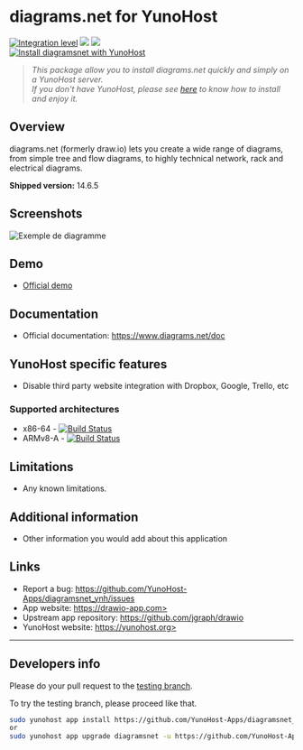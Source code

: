# diagrams.net for YunoHost

[![Integration level](https://dash.yunohost.org/integration/diagramsnet.svg)](https://dash.yunohost.org/appci/app/diagramsnet) ![](https://ci-apps.yunohost.org/ci/badges/diagramsnet.status.svg) ![](https://ci-apps.yunohost.org/ci/badges/diagramsnet.maintain.svg)  
[![Install diagramsnet with YunoHost](https://install-app.yunohost.org/install-with-yunohost.svg)](https://install-app.yunohost.org/?app=diagramsnet)

> *This package allow you to install diagrams.net quickly and simply on a YunoHost server.  
If you don't have YunoHost, please see [here](https://yunohost.org/#/install) to know how to install and enjoy it.*

## Overview

diagrams.net (formerly draw.io) lets you create a wide range of diagrams, from simple tree and flow diagrams, to highly technical network, rack and electrical diagrams.

**Shipped version:** 14.6.5

## Screenshots

![Exemple de diagramme](home-dia1.svg)

## Demo

* [Official demo](https://app.diagrams.net/)

## Documentation

* Official documentation: <https://www.diagrams.net/doc>

## YunoHost specific features

* Disable third party website integration with Dropbox, Google, Trello, etc

### Supported architectures

* x86-64 - [![Build Status](https://ci-apps.yunohost.org/ci/logs/diagramsnet.svg)](https://ci-apps.yunohost.org/ci/apps/diagramsnet/)
* ARMv8-A - [![Build Status](https://ci-apps-arm.yunohost.org/ci/logs/diagramsnet.svg)](https://ci-apps-arm.yunohost.org/ci/apps/diagramsnet/)

## Limitations

* Any known limitations.

## Additional information

* Other information you would add about this application

## Links

* Report a bug: https://github.com/YunoHost-Apps/diagramsnet_ynh/issues
* App website: https://drawio-app.com>
* Upstream app repository: https://github.com/jgraph/drawio
* YunoHost website: https://yunohost.org>

---

## Developers info

Please do your pull request to the [testing branch](https://github.com/YunoHost-Apps/diagramsnet_ynh/tree/testing).

To try the testing branch, please proceed like that.

```bash
sudo yunohost app install https://github.com/YunoHost-Apps/diagramsnet_ynh/tree/testing --debug
or
sudo yunohost app upgrade diagramsnet -u https://github.com/YunoHost-Apps/diagramsnet_ynh/tree/testing --debug
```
